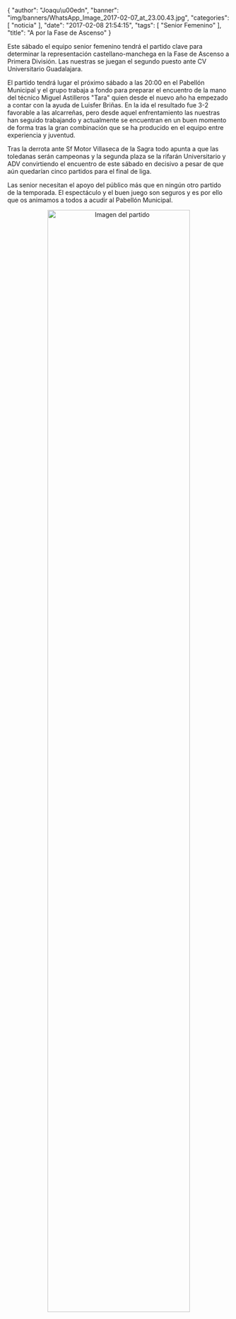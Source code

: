 {
  "author": "Joaqu\u00edn", 
  "banner": "img/banners/WhatsApp_Image_2017-02-07_at_23.00.43.jpg", 
  "categories": [
    "noticia"
  ], 
  "date": "2017-02-08 21:54:15", 
  "tags": [
    "Senior Femenino"
  ], 
  "title": "A por la Fase de Ascenso"
}

Este sábado el equipo senior femenino tendrá el partido clave para determinar la representación castellano-manchega en la Fase de Ascenso a Primera División. Las nuestras se juegan el segundo puesto ante CV Universitario Guadalajara.

El partido tendrá lugar el próximo sábado a las 20:00 en el Pabellón Municipal y el grupo trabaja a fondo para preparar el encuentro de la mano del técnico Miguel Astilleros "Tara" quien desde el nuevo año ha empezado a contar con la ayuda de Luisfer Briñas. En la ida el resultado fue 3-2 favorable a las alcarreñas, pero desde aquel enfrentamiento las nuestras han seguido trabajando y actualmente se encuentran en un buen momento de forma tras la gran combinación que se ha producido en el equipo entre experiencia y juventud.

Tras la derrota ante Sf Motor Villaseca de la Sagra todo apunta a que las toledanas serán campeonas y la segunda plaza se la rifarán Universitario y ADV convirtiendo el encuentro de este sábado en decisivo a pesar de que aún quedarían cinco partidos para el final de liga.

Las senior necesitan el apoyo del público más que en ningún otro partido de la temporada. El espectáculo y el buen juego son seguros y es por ello que os animamos a todos a acudir al Pabellón Municipal.

<center>
<a target="_new" href="http://www.advmiguelturra.org/drupal/sites/default/files/WhatsApp%20Image%202017-02-07%20at%2023.00.43.jpg"> 
<img alt="Imagen del partido" width="80%" align="center" src="http://www.advmiguelturra.org/drupal/sites/default/files/WhatsApp%20Image%202017-02-07%20at%2023.00.43.jpg"/> </a> </center>

